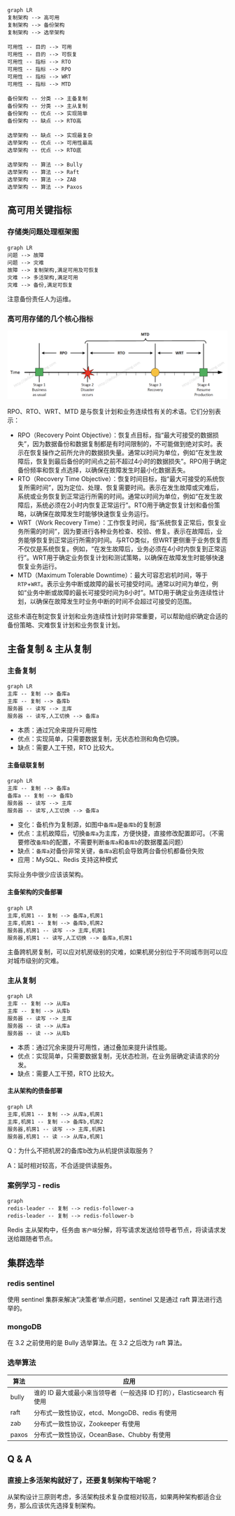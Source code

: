 ```mermaid
graph LR
复制架构 --> 高可用
复制架构 --> 备份架构
复制架构 --> 选举架构

可用性 -- 目的 --> 可用
可用性 -- 目的 --> 可恢复
可用性 -- 指标 --> RTO
可用性 -- 指标 --> RPO
可用性 -- 指标 --> WRT
可用性 -- 指标 --> MTD

备份架构 -- 分类 --> 主备复制
备份架构 -- 分类 --> 主从复制
备份架构 -- 优点 --> 实现简单
备份架构 -- 缺点 --> RTO高

选举架构 -- 缺点 --> 实现最复杂
选举架构 -- 优点 --> 可用性最高
选举架构 -- 优点 --> RTO底

选举架构 -- 算法 --> Bully
选举架构 -- 算法 --> Raft
选举架构 -- 算法 --> ZAB
选举架构 -- 算法 --> Paxos
```

## 高可用关键指标

### 存储类问题处理框架图

```mermaid
graph LR
问题 --> 故障
问题 --> 灾难
故障 --> 复制架构,满足可用及可恢复
灾难 --> 多活架构,满足可用
灾难 --> 备份,满足可恢复
```

注意备份责任人为运维。

### 高可用存储的几个核心指标

![](20_存储架构模式之复制架构.assets/image-20230407232344050.png)

RPO、RTO、WRT、MTD 是与恢复计划和业务连续性有关的术语。它们分别表示：

- RPO（Recovery Point Objective）：恢复点目标，指“最大可接受的数据损失”，因为数据备份和数据复制都是有时间限制的，不可能做到绝对实时。表示在恢复操作之前所允许的数据损失量。通常以时间为单位，例如“在发生故障后，恢复到最后备份的时间点之前不超过4小时的数据损失”。RPO用于确定备份频率和恢复点选择，以确保在故障发生时最小化数据丢失。
- RTO（Recovery Time Objective）：恢复时间目标，指“最大可接受的系统恢复所需时间”，因为定位、处理、恢复需要时间。表示在发生故障或灾难后，系统或业务恢复到正常运行所需的时间。通常以时间为单位，例如“在发生故障后，系统必须在2小时内恢复正常运行”。RTO用于确定恢复计划和备份策略，以确保在故障发生时能够快速恢复业务运行。
- WRT（Work Recovery Time）：工作恢复时间，指“系统恢复正常后，恢复业务所需的时间”，因为要进行各种业务检查、校验、修复。表示在故障后，业务能够恢复到正常运行所需的时间。与RTO类似，但WRT更侧重于业务恢复而不仅仅是系统恢复。例如，“在发生故障后，业务必须在4小时内恢复到正常运行”。WRT用于确定业务恢复计划和测试策略，以确保在故障发生时能够快速恢复业务运行。
- MTD（Maximum Tolerable Downtime）：最大可容忍宕机时间，等于`RTP`+`WRT`。表示业务中断或故障的最长可接受时间。通常以时间为单位，例如“业务中断或故障的最长可接受时间为8小时”。MTD用于确定业务连续性计划，以确保在故障发生时业务中断的时间不会超过可接受的范围。

这些术语在制定恢复计划和业务连续性计划时非常重要，可以帮助组织确定合适的备份策略、灾难恢复计划和业务恢复计划。



## 主备复制 & 主从复制

### 主备复制

```mermaid
graph LR
主库 -- 复制 --> 备库a
主库 -- 复制 --> 备库b
服务器 -- 读写 --> 主库
服务器 -- 读写,人工切换 --> 备库a
```

- 本质：通过冗余来提升可用性
- 优点：实现简单，只需要数据复制，无状态检测和角色切换。
- 缺点：需要人工干预，RTO 比较大。

#### 主备级联复制

```mermaid
graph LR
主库 -- 复制 --> 备库a
备库a -- 复制 --> 备库b
服务器 -- 读写 --> 主库
服务器 -- 读写,人工切换 --> 备库a
```

- 变化：备机作为复制源，如图中`备库a`是`备库b`的复制源
- 优点：主机故障后，切换`备库a`为主库，方便快捷，直接修改配置即可。（不需要修改`备库b`的配置，不需要判断`备库a`和`备库b`的数据覆盖问题）
- 缺点：`备库a`对备份非常关键，`备库a`宕机会导致两台备份机都备份失败
- 应用：MySQL、Redis 支持这种模式

实际业务中很少应该该架构。

#### 主备架构的灾备部署

```mermaid
graph LR
主库,机房1 -- 复制 --> 备库a,机房1
主库,机房1 -- 复制 --> 备库b,机房2
服务器,机房1 -- 读写 --> 主库,机房1
服务器,机房1 -- 读写,人工切换 --> 备库a,机房1
```

主备跨机房复制，可以应对机房级别的灾难，如果机房分别位于不同城市则可以应对城市级别的灾难。

### 主从复制

```mermaid
graph LR
主库 -- 复制 --> 从库a
主库 -- 复制 --> 从库b
服务器 -- 读写 --> 主库
服务器 -- 读 --> 从库a
服务器 -- 读 --> 从库b
```

- 本质：通过冗余来提升可用性，通过叠加来提升读性能。
- 优点：实现简单，只需要数据复制，无状态检测，在业务层确定读请求的分发。
- 缺点：需要人工干预，RTO 比较大。

#### 主从架构的债备部署

```mermaid
graph LR
主库,机房1 -- 复制 --> 从库a,机房1
主库,机房1 -- 复制 --> 备库b,机房2
服务器,机房1 -- 读写 --> 主库,机房1
服务器,机房1 -- 读 --> 从库a,机房1
```

Q：为什么不把机房2的备库b改为从机提供读取服务？

A：延时相对较高，不合适提供读服务。



### 案例学习 - redis

```mermaid
graph
redis-leader -- 复制 --> redis-follower-a
redis-leader -- 复制 --> redis-follower-b
```

Redis 主从架构中，任务由 `客户端`分解，将写请求发送给领导者节点，将读请求发送给跟随者节点。



## 集群选举

### redis sentinel

使用 sentinel 集群来解决“决策者‘单点问题，sentinel 又是通过 raft 算法进行选举的。

### mongoDB 

在 3.2 之前使用的是 Bully 选举算法。在 3.2 之后改为 raft 算法。

### 选举算法

| 算法  | 应用                                                         |
| ----- | ------------------------------------------------------------ |
| bully | 谁的 ID 最大或最小来当领导者（一般选择 ID 打的），Elasticsearch 有使用 |
| raft  | 分布式一致性协议，etcd、MongoDB、redis 有使用                |
| zab   | 分布式一致性协议，Zookeeper 有使用                           |
| paxos | 分布式一致性协议，OceanBase、Chubby 有使用                   |



## Q & A

### 直接上多活架构就好了，还要复制架构干啥呢？

从架构设计三原则考虑，多活架构技术复杂度相对较高，如果两种架构都适合业务，那么应该优先选择复制架构。


